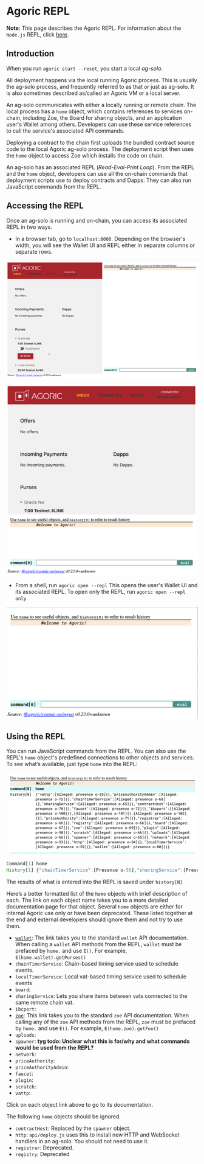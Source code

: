 # Agoric REPL

**Note**: This page describes the Agoric REPL. For information about the `Node.js` REPL, 
click [here](https://nodejs.org/api/repl.html).

## Introduction

When you run `agoric start --reset`, you start a local *ag-solo*. 

All deployment happens via the local running Agoric process. This is usually the 
ag-solo process, and frequently referred to as that or just as ag-solo. It is also 
sometimes described as/called an Agoric VM or a local server.

An ag-solo communicates with either a locally running or remote chain. The local process 
has a `home` object, which contains references to services on-chain, including Zoe, the 
Board for sharing objects, and an application user's Wallet among others. Developers can 
use these service references to call the service's associated API commands.

Deploying a contract to the chain first uploads the bundled contract source code to the 
local Agoric ag-solo process. The deployment script then uses the `home` object to access 
Zoe which installs the code on chain.

An ag-solo has an associated REPL (*Read-Eval-Print Loop*). From the REPL and the `home`
object, developers can use all the on-chain commands that deployment scripts use to 
deploy contracts and Dapps. They can also run JavaScript commands from the REPL. 

## Accessing the REPL

Once an ag-solo is running and on-chain, you can access its associated REPL
in two ways. 
- In a browser tab, go to `localhost:8000`. Depending on the browser's width, you
  will see the Wallet UI and REPL either in separate columns or separate rows.

![Wallet and REPL](./assets/walletAndREPLColumns.png)

![Wallet and REPL](./assets/walletAndREPLRows.png)

- From a shell, run `agoric open --repl` This opens the user's Wallet UI and its
  associated REPL. To open only the REPL, run `agoric open --repl only`

![REPL](./assets/REPL.png)

## Using the REPL

You can run JavaScript commands from the REPL. You can also use the REPL's 
`home` object's predefined connections to other objects and services. To see what’s 
available, just type `home` into the REPL:

![home](./assets/home.png)

```js
Command[1] home
History[1] {"chainTimerService":[Presence o-50],"sharingService":[Presence o-51],"contractHost":[Presence o-52],"ibcport":[Presence o-53],"registrar":[Presence o-54],"registry":[Presence o-55],"zoe":[Presence o-56],"localTimerService":[Presence o-57],"uploads":[Presence o-58],"spawner":[Presence o-59],"wallet":[Presence o-60],"network":[Presence o-61],"http":[Presence o-62]}
```
The results of what is entered into the REPL is saved under `history[N]`

Here’s a better formatted list of the `home` objects with brief description of each. The
link on each object name takes you to a more detailed documentation page for that object.
Several `home` objects are either for internal Agoric use only or have been deprecated. These
listed together at the end and external developers should ignore them and not try to use
them.

- [`wallet`](/wallet-api.md): The link takes you to the standard `wallet` API documentation. When calling
   a `wallet` API methods from the REPL, `wallet` must be prefaced by
   `home.` and use `E()`. For example, `E(home.wallet).getPurses()`   
- `chainTimerService`: Chain-based timing service used to schedule events.
- `localTimerService`: Local vat-based timing service used to schedule events 
- `board`:
- `sharingService`: Lets you share items between vats connected to the same remote chain vat.
- `ibcport`:
- [`zoe`](/zoe/api/zoe.md): This link takes you
   to the standard `zoe` API documentation. When calling
   any of the `zoe` API methods from the REPL, `zoe` must be prefaced by
   `home.` and use `E()`. For example, `E(home.zoe).getFoo()` 
- `uploads`: 
- `spawner`: **tyg todo: Unclear what this is for/why and what commands would be used from the REPL?**
- `network`:
- `priceAuthority`:
- `priceAuthorityAdmin`:
- `faucet`:
- `plugin`:
- `scratch`:
- `vattp`:

Click on each object link above to go to its documentation.

The following `home` objects should be ignored.
- `contractHost`: Replaced by the `spawner` object.
- `http`: `api/deploy.js` uses this to install new HTTP and WebSocket handlers in an
   ag-solo.  You should not need to use it. 
- `registrar`: Deprecated.
- `registry`: Deprecated
